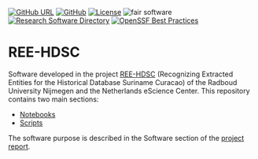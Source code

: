 [![GitHub URL](https://img.shields.io/badge/github-repo-000.svg?logo=github&labelColor=gray&color=blue)](https://github.com/ree-hdsc/ree-hdsc)
[![GitHub](https://img.shields.io/github/last-commit/ree-hdsc/ree-hdsc)](https://github.com/ree-hdsc/ree-hdsc)
[![License](https://img.shields.io/github/license/ree-hdsc/ree-hdsc)](https://github.com/ree-hdsc/ree-hdsc)
![fair software](https://img.shields.io/badge/fair--software.eu-%E2%97%8F%20%20%E2%97%8F%20%20%E2%97%8F%20%20%E2%97%8F%20%20%E2%97%8F-green)
[![Research Software Directory](https://img.shields.io/badge/rsd-reehdsc-00a3e3.svg)](https://research-software-directory.org/projects/ree-hdsc)
[![OpenSSF Best Practices](https://www.bestpractices.dev/projects/8766/badge)](https://www.bestpractices.dev/projects/8766)

# REE-HDSC

Software developed in the project [REE-HDSC](https://research-software-directory.org/projects/ree-hdsc) (Recognizing Extracted Entities for the Historical Database Suriname Curacao) of the Radboud University Nijmegen and the Netherlands eScience Center. This repository contains two main sections:

- [Notebooks](https://github.com/ree-hdsc/ree-hdsc/tree/master/notebooks)
- [Scripts](https://github.com/ree-hdsc/ree-hdsc/tree/master/scripts)

The software purpose is described in the Software section of the [project report](https://arxiv.org/abs/2401.02972).

